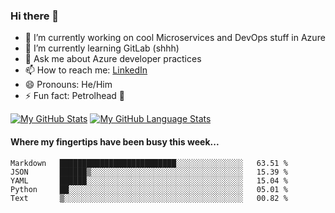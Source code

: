 ### Hi there 👋

- 🔭 I’m currently working on cool Microservices and DevOps stuff in Azure
- 🌱 I’m currently learning GitLab (shhh)
- 💬 Ask me about Azure developer practices
- 📫 How to reach me: [LinkedIn](https://www.linkedin.com/in/gordonbyers/)
- 😄 Pronouns: He/Him 
- ⚡ Fun fact: Petrolhead 🚙

[![My GitHub Stats](https://github-readme-stats.vercel.app/api/?username=gordonby&count_private=true&theme=tokyonight&showicons=true)]()
[![My GitHub Language Stats](https://github-readme-stats.vercel.app/api/top-langs/?username=gordonby&langs_count=5&theme=tokyonight)]()

#### Where my fingertips have been busy this week... 
<!--START_SECTION:waka-->
```text
Markdown   ██████████████████████████░░░░░░░░░░░░░░░   63.51 % 
JSON       ██████▒░░░░░░░░░░░░░░░░░░░░░░░░░░░░░░░░░░   15.39 % 
YAML       ██████░░░░░░░░░░░░░░░░░░░░░░░░░░░░░░░░░░░   15.04 % 
Python     ██░░░░░░░░░░░░░░░░░░░░░░░░░░░░░░░░░░░░░░░   05.01 % 
Text       ▒░░░░░░░░░░░░░░░░░░░░░░░░░░░░░░░░░░░░░░░░   00.82 % 
```
<!--END_SECTION:waka-->
